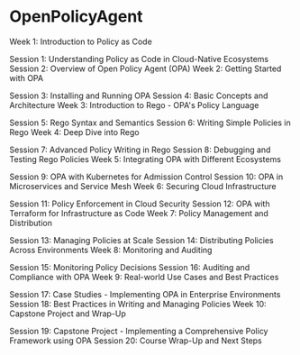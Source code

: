 # OpenPolicyAgent


Week 1: Introduction to Policy as Code

Session 1: Understanding Policy as Code in Cloud-Native Ecosystems
Session 2: Overview of Open Policy Agent (OPA)
Week 2: Getting Started with OPA

Session 3: Installing and Running OPA
Session 4: Basic Concepts and Architecture
Week 3: Introduction to Rego - OPA's Policy Language

Session 5: Rego Syntax and Semantics
Session 6: Writing Simple Policies in Rego
Week 4: Deep Dive into Rego

Session 7: Advanced Policy Writing in Rego
Session 8: Debugging and Testing Rego Policies
Week 5: Integrating OPA with Different Ecosystems

Session 9: OPA with Kubernetes for Admission Control
Session 10: OPA in Microservices and Service Mesh
Week 6: Securing Cloud Infrastructure

Session 11: Policy Enforcement in Cloud Security
Session 12: OPA with Terraform for Infrastructure as Code
Week 7: Policy Management and Distribution

Session 13: Managing Policies at Scale
Session 14: Distributing Policies Across Environments
Week 8: Monitoring and Auditing

Session 15: Monitoring Policy Decisions
Session 16: Auditing and Compliance with OPA
Week 9: Real-world Use Cases and Best Practices

Session 17: Case Studies - Implementing OPA in Enterprise Environments
Session 18: Best Practices in Writing and Managing Policies
Week 10: Capstone Project and Wrap-Up

Session 19: Capstone Project - Implementing a Comprehensive Policy Framework using OPA
Session 20: Course Wrap-Up and Next Steps
